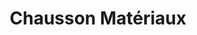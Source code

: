 ---
title: "Chausson Matériaux"
url: /noyarey/chausson-materiaux-rue-louise-drevet/
shop: à faire soi-même
---